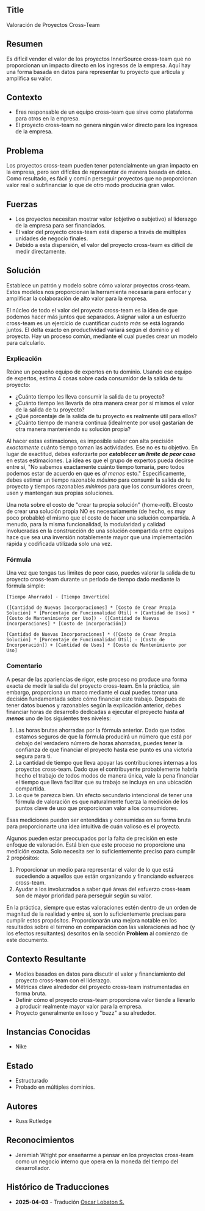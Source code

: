 ## Title

Valoración de Proyectos Cross-Team

## Resumen

Es difícil vender el valor de los proyectos InnerSource cross-team que no proporcionan un impacto directo en los ingresos de la empresa.
Aquí hay una forma basada en datos para representar tu proyecto que articula y amplifica su valor.

## Contexto

* Eres responsable de un equipo cross-team que sirve como plataforma para otros en la empresa.
* El proyecto cross-team no genera ningún valor directo para los ingresos de la empresa.

## Problema

Los proyectos cross-team pueden tener potencialmente un gran impacto en la empresa, pero son difíciles de representar de manera basada en datos.
Como resultado, es fácil y común perseguir proyectos que no proporcionan valor real o subfinanciar lo que de otro modo produciría gran valor.

## Fuerzas

* Los proyectos necesitan mostrar valor (objetivo o subjetivo) al liderazgo de la empresa para ser financiados.
* El valor del proyecto cross-team está disperso a través de múltiples unidades de negocio finales.
* Debido a esta dispersión, el valor del proyecto cross-team es difícil de medir directamente.

## Solución

Establece un patrón y modelo sobre cómo valorar proyectos cross-team.
Estos modelos nos proporcionan la herramienta necesaria para enfocar y amplificar la colaboración de alto valor para la empresa.

El núcleo de todo el valor del proyecto cross-team es la idea de que podemos hacer más juntos que separados.
Asignar valor a un esfuerzo cross-team es un ejercicio de cuantificar _cuánto más_ se está logrando juntos.
El delta exacto en productividad variará según el dominio y el proyecto.
Hay un proceso común, mediante el cual puedes crear un modelo para calcularlo.

### Explicación

Reúne un pequeño equipo de expertos en tu dominio.
Usando ese equipo de expertos, estima 4 cosas sobre cada consumidor de la salida de tu proyecto:

* ¿Cuánto tiempo les lleva consumir la salida de tu proyecto?
* ¿Cuánto tiempo les llevaría de otra manera crear por sí mismos el valor de la salida de tu proyecto?
* ¿Qué porcentaje de la salida de tu proyecto es realmente útil para ellos?
* ¿Cuánto tiempo de manera continua (idealmente por uso) gastarían de otra manera manteniendo su solución propia?

Al hacer estas estimaciones, es imposible saber con alta precisión _exactamente_ cuánto tiempo toman las actividades. Ese no es tu objetivo.
En lugar de exactitud, debes esforzarte por _**establecer un límite de peor caso**_ en estas estimaciones.
La idea es que el grupo de expertos pueda decirse entre sí, "No sabemos exactamente cuánto tiempo tomaría, pero todos podemos estar de acuerdo en que es _al menos_ esto."
Específicamente, debes estimar un tiempo razonable _máximo_ para consumir la salida de tu proyecto y tiempos razonables _mínimos_ para que los consumidores creen, usen y mantengan sus propias soluciones.

Una nota sobre el costo de "crear tu propia solución" (home-roll). El costo de crear una solución propia NO es necesariamente (de hecho, es muy poco probable) el mismo que el costo de hacer una solución compartida.
A menudo, para la misma funcionalidad, la modularidad y calidad involucradas en la construcción de una solución compartida entre equipos hace que sea una inversión notablemente mayor que una implementación rápida y codificada utilizada solo una vez.

### Fórmula

Una vez que tengas tus límites de peor caso, puedes valorar la salida de tu proyecto cross-team durante un período de tiempo dado mediante la fórmula simple:

```
[Tiempo Ahorrado] - [Tiempo Invertido]

([Cantidad de Nuevas Incorporaciones] * [Costo de Crear Propia Solución] * [Porcentaje de Funcionalidad Útil] + [Cantidad de Usos] * [Costo de Mantenimiento por Uso]) - ([Cantidad de Nuevas Incorporaciones] * [Costo de Incorporación])

[Cantidad de Nuevas Incorporaciones] * ([Costo de Crear Propia Solución] * [Porcentaje de Funcionalidad Útil] - [Costo de Incorporación]) + [Cantidad de Usos] * [Costo de Mantenimiento por Uso]
```

### Comentario

A pesar de las apariencias de rigor, este proceso no produce una forma exacta de medir la salida del proyecto cross-team.
En la práctica, sin embargo, proporciona un marco mediante el cual puedes tomar una decisión fundamentada sobre cómo financiar este trabajo.
Después de tener datos buenos y razonables según la explicación anterior, debes financiar horas de desarrollo dedicadas a ejecutar el proyecto hasta _**al menos**_ uno de los siguientes tres niveles:

1. Las horas brutas ahorradas por la fórmula anterior. Dado que todos estamos seguros de que la fórmula producirá un número que está por debajo del verdadero número de horas ahorradas, puedes tener la confianza de que financiar el proyecto hasta ese punto es una victoria segura para ti.
1. La cantidad de tiempo que lleva apoyar las contribuciones internas a los proyectos cross-team. Dado que el contribuyente probablemente habría hecho el trabajo de todos modos de manera única, vale la pena financiar el tiempo que lleva facilitar que su trabajo se incluya en una ubicación compartida.
1. Lo que te parezca bien. Un efecto secundario intencional de tener una fórmula de valoración es que naturalmente fuerza la medición de los puntos clave de uso que proporcionan valor a los consumidores.

Esas mediciones pueden ser entendidas y consumidas en su forma bruta para proporcionarte una idea intuitiva de cuán valioso es el proyecto.

Algunos pueden estar preocupados por la falta de precisión en este enfoque de valoración. Está bien que este proceso no proporcione una medición exacta. Solo necesita ser lo suficientemente preciso para cumplir 2 propósitos:

1. Proporcionar un medio para representar el valor de lo que está sucediendo a aquellos que están organizando y financiando esfuerzos cross-team.
1. Ayudar a los involucrados a saber qué áreas del esfuerzo cross-team son de mayor prioridad para perseguir según su valor.

En la práctica, siempre que estas valoraciones estén dentro de un orden de magnitud de la realidad y entre sí, son lo suficientemente precisas para cumplir estos propósitos.
Proporcionarán una mejora notable en los resultados sobre el terreno en comparación con las valoraciones ad hoc (y los efectos resultantes) descritos en la sección **Problem** al comienzo de este documento.

## Contexto Resultante

* Medios basados en datos para discutir el valor y financiamiento del proyecto cross-team con el liderazgo.
* Métricas clave alrededor del proyecto cross-team instrumentadas en forma bruta.
* Definir cómo el proyecto cross-team proporciona valor tiende a llevarlo a producir realmente mayor valor para la empresa.
* Proyecto generalmente exitoso y "buzz" a su alrededor.

## Instancias Conocidas

* Nike

## Estado

* Estructurado
* Probado en múltiples dominios.

## Autores

* Russ Rutledge

## Reconocimientos

* Jeremiah Wright por enseñarme a pensar en los proyectos cross-team como un negocio interno que opera en la moneda del tiempo del desarrollador.

## Histórico de Traducciones

- **2025-04-03** - Tradución [Oscar Lobaton S.](https://github.com/ovas04)